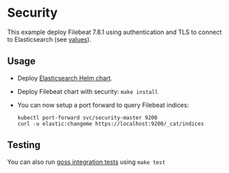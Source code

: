# Security

This example deploy Filebeat 7.8.1 using authentication and TLS to connect to
Elasticsearch (see [values][]).


## Usage

* Deploy [Elasticsearch Helm chart][].

* Deploy Filebeat chart with security: `make install`

* You can now setup a port forward to query Filebeat indices:

  ```
  kubectl port-forward svc/security-master 9200
  curl -u elastic:changeme https://localhost:9200/_cat/indices
  ```


## Testing

You can also run [goss integration tests][] using `make test`


[elasticsearch helm chart]: https://github.com/elastic/helm-charts/tree/7.8/elasticsearch/examples/security/
[goss integration tests]: https://github.com/elastic/helm-charts/tree/7.8/filebeat/examples/security/test/goss.yaml
[values]: https://github.com/elastic/helm-charts/tree/7.8/filebeat/examples/security/values.yaml

